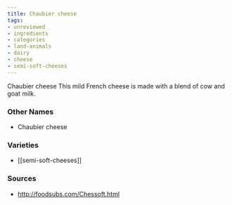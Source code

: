 ```yaml
---
title: Chaubier cheese
tags:
- unreviewed
- ingredients
- categories
- land-animals
- dairy
- cheese
- semi-soft-cheeses
---
```

Chaubier cheese This mild French cheese is made with a blend of cow and goat milk.

### Other Names

* Chaubier cheese

### Varieties

* [[semi-soft-cheeses]]

### Sources
* http://foodsubs.com/Chessoft.html
